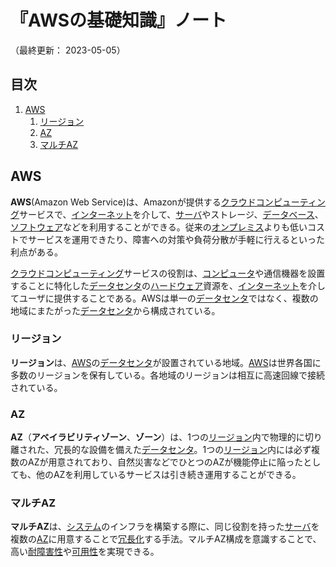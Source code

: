 # 『AWSの基礎知識』ノート

（最終更新： 2023-05-05）


## 目次

1. [AWS](#aws)
	1. [リージョン](#リージョン)
	1. [AZ](#az)
	1. [マルチAZ](#マルチaz)


## AWS

**AWS**(Amazon Web Service)は、Amazonが提供する[クラウドコンピューティング](../../../../system/_/chapters/system_architecture.md#クラウドコンピューティング)サービスで、[インターネット](../../../_/chapters/network.md#インターネット)を介して、[サーバ](../../../../computer/_/chapters/computer.md#サーバ)やストレージ、[データベース](../../../../development/database/_/chapters/basic_knowledge_of_database.md#データベース)、[ソフトウェア](../../../../computer/software/_/chapters/software.md#ソフトウェア)などを利用することができる。従来の[オンプレミス](../../../../system/_/chapters/system_architecture.md#オンプレミス)よりも低いコストでサービスを運用できたり、障害への対策や負荷分散が手軽に行えるといった利点がある。

[クラウドコンピューティング](../../../../system/_/chapters/system_architecture.md#クラウドコンピューティング)サービスの役割は、[コンピュータ](../../../../computer/_/chapters/computer.md#コンピュータ)や通信機器を設置することに特化した[データセンタ](../../../_/chapters/network.md#データセンタ)の[ハードウェア](../../../../computer/hardware/_/chapters/hardware.md#ハードウェア)資源を、[インターネット](../../../_/chapters/network.md#インターネット)を介してユーザに提供することである。AWSは単一の[データセンタ](../../../_/chapters/network.md#データセンタ)ではなく、複数の地域にまたがった[データセンタ](../../../_/chapters/network.md#データセンタ)から構成されている。

### リージョン

**リージョン**は、[AWS](#aws)の[データセンタ](../../../_/chapters/network.md#データセンタ)が設置されている地域。[AWS](#aws)は世界各国に多数のリージョンを保有している。各地域のリージョンは相互に高速回線で接続されている。

### AZ

**AZ**（**アベイラビリティゾーン**、**ゾーン**）は、1つの[リージョン](#リージョン)内で物理的に切り離された、冗長的な設備を備えた[データセンタ](../../../_/chapters/network.md#データセンタ)。1つの[リージョン](#リージョン)内には必ず複数のAZが用意されており、自然災害などでひとつのAZが機能停止に陥ったとしても、他のAZを利用しているサービスは引き続き運用することができる。

### マルチAZ

**マルチAZ**は、[システム](../../../../system/_/chapters/system.md#システム)のインフラを構築する際に、同じ役割を持った[サーバ](../../../../computer/_/chapters/computer.md#サーバ)を複数の[AZ](#az)に用意することで[冗長化](../../../../system/_/chapters/system_architecture.md#冗長化)する手法。マルチAZ構成を意識することで、高い[耐障害性](../../../../system/_/chapters/reliability_design.md#フォールトトレランス)や[可用性](../../../../system/_/chapters/system_performance_evaluation.md#可用性)を実現できる。
